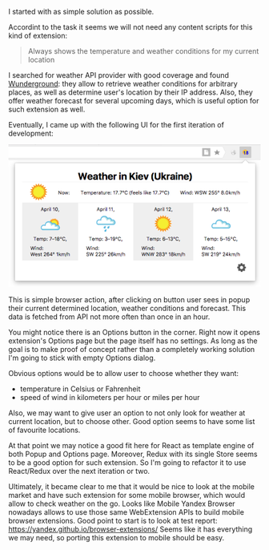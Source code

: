 I started with as simple solution as possible.

Accordint to the task it seems we will not need any content scripts for this kind of extension:
> Always shows the temperature and weather conditions for my current location

I searched for weather API provider with good coverage and found [Wunderground](https://www.wunderground.com/weather/api/d/docs):
they allow to retrieve weather conditions for arbitrary places, as well as determine user's location by their IP address.
Also, they offer weather forecast for several upcoming days, which is useful option for such extension as well.

Eventually, I came up with the following UI for the first iteration of development:

![UI screenshot](./assets/ui.png "UI Screenshot")

This is simple browser action, after clicking on button user sees in popup their current determined location, weather conditions and forecast.
This data is fetched from API not more often than once in an hour.

You might notice there is an Options button in the corner. Right now it opens extension's Options page but the page itself has no settings.
As long as the goal is to make proof of concept rather than a completely working solution I'm going to stick with empty Options dialog.

Obvious options would be to allow user to choose whether they want:
- temperature in Celsius or Fahrenheit
- speed of wind in kilometers per hour or miles per hour

Also, we may want to give user an option to not only look for weather at current location, but to choose other.
Good option seems to have some list of favourite locations.

At that point we may notice a good fit here for React as template engine of both Popup and Options page.
Moreover, Redux with its single Store seems to be a good option for such extension.
So I'm going to refactor it to use React/Redux over the next iteration or two.


Ultimately, it became clear to me that it would be nice to look at the mobile market and have such extension for some mobile browser, which would allow to check weather on the go.
Looks like Mobile Yandex Browser nowadays allows to use those same WebExtension APIs to build mobile browser extensions.
Good point to start is to look at test report: https://yandex.github.io/browser-extensions/
Seems like it has everything we may need, so porting this extension to mobile should be easy.
